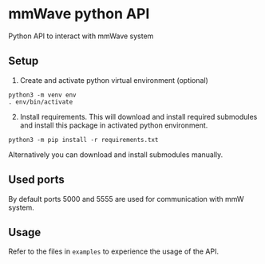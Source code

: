# mmWave python API

Python API to interact with mmWave system

## Setup

1. Create and activate python virtual environment (optional) 

```console
python3 -m venv env
. env/bin/activate
```

2. Install requirements. This will download and install required submodules and install this package in activated python environment.  
 
 ```console
 python3 -m pip install -r requirements.txt
 ```

 Alternatively you can download and install submodules manually. 

 ## Used ports

 By default ports 5000 and 5555 are used for communication with mmW system.

## Usage
Refer to the files in `examples` to experience the usage of the API.
